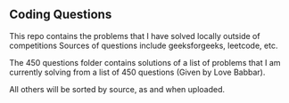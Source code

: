 ## Coding Questions
This repo contains the problems that I have solved locally outside of competitions
Sources of questions include geeksforgeeks, leetcode, etc.

The 450 questions folder contains solutions of a list of problems that I am currently solving from a list of 450 questions (Given by Love Babbar).

All others will be sorted by source, as and when uploaded.

